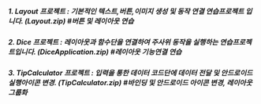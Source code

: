 ##### 1. Layout 프로젝트        : 기본적인 텍스트,버튼,이미지 생성 및 동작 연결 연습프로젝트 입니다. (Layout.zip)                  #버튼 및 레이아웃 연습
##### 2. Dice 프로젝트          : 레이아웃과 함수단을 연결하여 주사위 동작을 실행하는 연습프로젝트입니다. (DiceApplication.zip)     #레이아웃 기능연결 연습
##### 3. TipCalculator 프로젝트 : 입력을 통한 데이터 코드단에 데이터 전달 및 안드로이드 실행아이콘 변경. (TipCalculator.zip)        #바인딩 및 안드로이드 아이콘 변경, 레이아웃 그룹화

